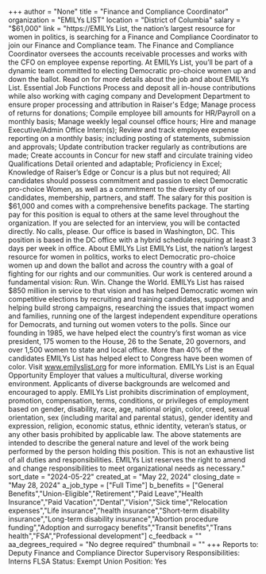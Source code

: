 +++
author = "None"
title = "Finance and Compliance Coordinator"
organization = "EMILYs LIST"
location = "District of Columbia"
salary = "$61,000"
link = "https://EMILYs List, the nation’s largest resource for women in politics, is searching for a Finance and Compliance Coordinator to join our Finance and Compliance team. The Finance and Compliance Coordinator oversees the accounts receivable processes and works with the CFO on employee expense reporting.  At EMILYs List, you’ll be part of a dynamic team committed to electing Democratic pro-choice women up and down the ballot. Read on for more details about the job and about EMILYs List. Essential Job Functions Process and deposit all in-house contributions while also working with caging company and Development Department to ensure proper processing and attribution in Raiser's Edge; Manage process of returns for donations; Compile employee bill amounts for HR/Payroll on a monthly basis; Manage weekly legal counsel office hours; Hire and manage Executive/Admin Office Intern(s);  Review and track employee expense reporting on a monthly basis; including posting of statements, submission and approvals; Update contribution tracker regularly as contributions are made; Create accounts in Concur for new staff and circulate training video Qualifications Detail oriented and adaptable; Proficiency in Excel; Knowledge of Raiser’s Edge or Concur is a plus but not required; All candidates should possess commitment and passion to elect Democratic pro-choice Women, as well as a commitment to the diversity of our candidates, membership, partners, and staff. The salary for this position is $61,000 and comes with a comprehensive benefits package. The starting pay for this position is equal to others at the same level throughout the organization. If you are selected for an interview, you will be contacted directly. No calls, please.  Our office is based in Washington, DC. This position is based in the DC office with a hybrid schedule requiring at least 3 days per week in office.  About EMILYs List EMILYs List, the nation’s largest resource for women in politics, works to elect Democratic pro-choice women up and down the ballot and across the country with a goal of fighting for our rights and our communities. Our work is centered around a fundamental vision: Run. Win. Change the World. EMILYs List has raised $850 million in service to that vision and has helped Democratic women win competitive elections by recruiting and training candidates, supporting and helping build strong campaigns, researching the issues that impact women and families, running one of the largest independent expenditure operations for Democrats, and turning out women voters to the polls. Since our founding in 1985, we have helped elect the country’s first woman as vice president, 175 women to the House, 26 to the Senate, 20 governors, and over 1,500 women to state and local office. More than 40% of the candidates EMILYs List has helped elect to Congress have been women of color. Visit www.emilyslist.org for more information.  EMILYs List is an Equal Opportunity Employer that values a multicultural, diverse working environment. Applicants of diverse backgrounds are welcomed and encouraged to apply.  EMILYs List prohibits discrimination of employment, promotion, compensation, terms, conditions, or privileges of employment based on gender, disability, race, age, national origin, color, creed, sexual orientation, sex (including marital and parental status), gender identity and expression, religion, economic status, ethnic identity, veteran’s status, or any other basis prohibited by applicable law. The above statements are intended to describe the general nature and level of the work being performed by the person holding this position.  This is not an exhaustive list of all duties and responsibilities. EMILYs List reserves the right to amend and change responsibilities to meet organizational needs as necessary."
sort_date = "2024-05-22"
created_at = "May 22, 2024"
closing_date = "May 28, 2024"
a_job_type = ["Full Time"]
b_benefits = ["General Benefits","Union-Eligible","Retirement","Paid Leave","Health Insurance","Paid Vacation","Dental","Vision","Sick time","Relocation expenses","Life insurance","health insurance","Short-term disability insurance","Long-term disability insurance","Abortion procedure funding","Adoption and surrogacy benefits","Transit benefits","Trans health","FSA","Professional development"]
c_feedback = ""
aa_degrees_required = "No degree required"
thumbnail = ""
+++
Reports to: Deputy Finance and Compliance Director
Supervisory Responsibilities: Interns
FLSA Status: Exempt
Union Position: Yes